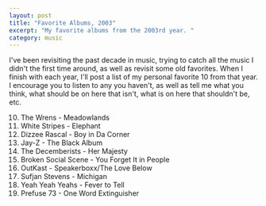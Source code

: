 ```yaml
---
layout: post
title: "Favorite Albums, 2003"
excerpt: "My favorite albums from the 2003rd year. "
category: music
---
```


I've been revisiting the past decade in music, trying to catch all the music I didn't the first time around, as well as revisit some old favorites. When I finish with each year, I'll post a list of my personal favorite 10 from that year. I encourage you to listen to any you haven't, as well as tell me what you think, what should be on here that isn't, what is on here that shouldn't be, etc.

10. The Wrens - Meadowlands
9. White Stripes - Elephant
8. Dizzee Rascal - Boy in Da Corner
7. Jay-Z - The Black Album
6. The Decemberists - Her Majesty
5. Broken Social Scene - You Forget It in People
4. OutKast - Speakerboxx/The Love Below 
3. Sufjan Stevens - Michigan
2. Yeah Yeah Yeahs - Fever to Tell
1. Prefuse 73 - One Word Extinguisher